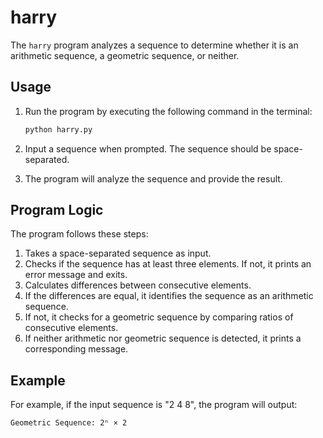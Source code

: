# harry

The `harry` program analyzes a sequence to determine whether it is an arithmetic sequence, a geometric sequence, or neither.

## Usage

1. Run the program by executing the following command in the terminal:

    ```bash
    python harry.py
    ```

2. Input a sequence when prompted. The sequence should be space-separated.

3. The program will analyze the sequence and provide the result.

## Program Logic

The program follows these steps:

1. Takes a space-separated sequence as input.
2. Checks if the sequence has at least three elements. If not, it prints an error message and exits.
3. Calculates differences between consecutive elements.
4. If the differences are equal, it identifies the sequence as an arithmetic sequence.
5. If not, it checks for a geometric sequence by comparing ratios of consecutive elements.
6. If neither arithmetic nor geometric sequence is detected, it prints a corresponding message.

## Example

For example, if the input sequence is "2 4 8", the program will output:

```bash
Geometric Sequence: 2ⁿ × 2
